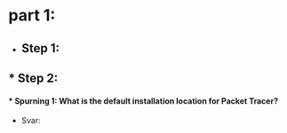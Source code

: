 # part 1:
* ##  Step 1:  
## * Step 2:  
#### * Spurning 1: What is the default installation location for Packet Tracer?  
* Svar:
